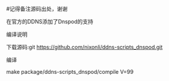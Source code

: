 #记得备注源码出处，谢谢

在官方的DDNS添加了Dnspod的支持

编译说明

下载源码:git https://github.com/nixonli/ddns-scripts_dnspod.git

编译

make package/ddns-scripts_dnspod/compile V=99
